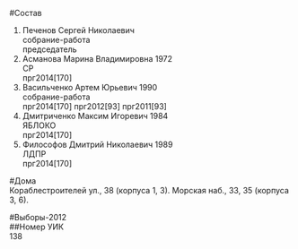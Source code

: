 #Состав  
1. Печенов Сергей Николаевич  
    собрание-работа  
    председатель  
2. Асманова Марина Владимировна 1972  
    СР  
    прг2014[170]  
3. Васильченко Артем Юрьевич 1990  
    собрание-работа  
    прг2014[170] прг2012[93] прг2011[93]  
4. Дмитриченко Максим Игоревич 1984  
    ЯБЛОКО  
    прг2014[170]  
5. Философов Дмитрий Николаевич 1989  
    ЛДПР  
    прг2014[170]  
  
#Дома  
Кораблестроителей ул.,   38 (корпуса 1, 3). Морская наб.,     33, 35 (корпуса 3, 6).  
  
#Выборы-2012  
##Номер УИК  
138  
